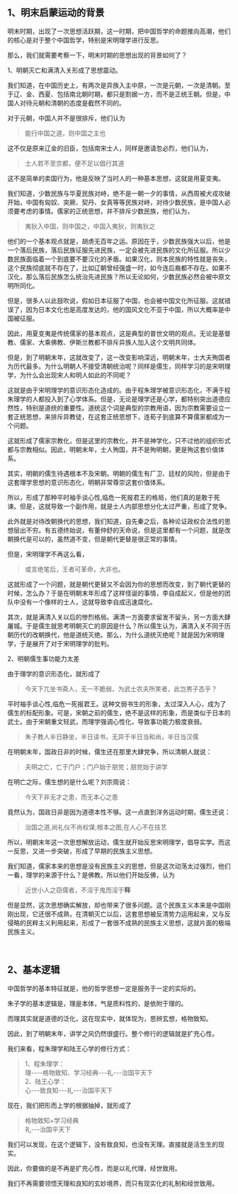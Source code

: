 <h2>1、明末启蒙运动的背景</h2><p>明末时期，出现了一次思想活跃期，这一时期，把中国哲学的命题推向高潮，他们的核心是对于整个中国哲学，特别是宋明理学进行反思。</p><p>那么，我们就需要考察一下，明末时期的思想出现的背景如何了？</p><p>1、明朝灭亡和满清入关形成了思想震动。</p><p>我们知道，在中国历史上，有两次是异族入主中原，一次是元朝，一次是清朝。至于辽、金、西夏、包括南北朝时期，都只是割据一方，而不是正统王朝。但是，中国人对待元朝和清朝的态度是截然不同的。</p><p>对于元朝，中国人并不是很排斥，他们认为</p><blockquote>能行中国之道，则中国之主也</blockquote><p>这不仅是原来辽金的旧臣，包括南宋士人，同样是邀请忽必烈，他们认为，</p><blockquote>士人若不至京都，便不足以倡行其道</blockquote><p>这不是简单的卖国行为，他是反映了当时人的一种基本思想，这就是用夏变夷。</p><p>我们知道，少数民族与华夏民族对峙，绝不是一朝一夕的事情，从西周被犬戎攻破开始，中国有匈奴、突厥、契丹、女真等等民族对峙，对待少数民族，是中国人必须要考虑的事情。儒家的正统思想，并不排斥少数民族，他们认为，</p><blockquote>夷狄入中国，则中国之，中国入夷狄，则夷狄之</blockquote><p>他们的一个基本观点就是，胡虏无百年之运。原因在于，少数民族强大以后，他是一个落后民族，落后民族征服先进民族，一定会被先进民族的文化所征服。所以少数民族面临着一个到底要不要汉化的矛盾。如果汉化，则本民族的特性就是丧失，这个民族彻底就不存在了，比如辽朝曾经强盛一时，如今连后裔都不存在。如果不汉化，那么落后民族怎么统治先进民族？所以无论如何，少数民族必然会被中原文明所同化。</p><p>但是，很多人以此鼓吹说，假如日本征服了中国，也会被中国文化所征服。这就错误了，因为日本文化也是高度发达的，他的国风文化不亚于中国，所以大概率是中国被征服。</p><p>因此，用夏变夷是传统儒家的基本观点，这是典型的普世文明的观点。无论是基督教、儒家、大乘佛教、伊斯兰教都不排斥异族人加入这个文明共同体。</p><p>但是，到了明朝末年，这就改变了，这一改变影响深远，明朝末年，士大夫殉国者为历代最多。为什么明朝人不接受清朝统治呢？同样是儒生，同样学习的是宋明理学，为什么会出现宋人和明人如此的不同呢？</p><p>这就是由于宋明理学的意识形态化造成的。由于程朱理学被意识形态化，不满于程朱理学的人都投入到了心学体系。但是，无论是理学还是心学，都特别突出道德应然性，特别是道统的重要性。道统这个词是典型的宗教用语，因为宗教需要设立一套正统思想，来排斥异教徒，在这套正统思想下，连荀子到底算不算儒家都成为一个问题。</p><p>这就形成了儒家宗教化，但是这里的宗教化，并不是神学化，只不过他的组织形式都与宗教相似。因此，明朝末年，士人殉国，并不是殉明朝，更是殉这套价值体系。</p><p>其实，明朝的儒生待遇根本不及宋朝。明朝的儒生有厂卫、廷杖的风险，但是由于这套理学思想的意识形态化，明朝非常尊崇这套价值体系。</p><p>所以，形成了那种平时袖手谈心性,临危一死报君王的格局，他们真的是敢于死谏。但是，这就导致一个副作用，就是士人内部思想分化太过严重，形成了党争。</p><p>此外就是对待改朝换代的思想，我们知道，自先秦之后，各种论证政权合法性的思想层出不穷。有五德终始说，有董仲舒的天命说，但是这里都有一个问题，就是改朝换代是可以的，虽然道不变，但是朝代更替是很正常的事情。</p><p>但是，宋明理学不再这么看，</p><blockquote>或言绝笔后，王者可革命，大非也。</blockquote><p>这就形成了一个问题，就是朝代更替又不会因为你的思想而改变，到了朝代更替的时候，怎么办？于是在明朝末年形成了这样怪诞的事情，李自成起义，但是他的团队中没有一个像样的士人，这就导致李自成迅速腐化。</p><p>其次，就是满清入关以后的惨烈格局。满清一方面要求留发不留头，另一方面大肆屠城。于是儒生就思考明朝灭亡的原因是什么？所以儒生认为，满清入关不同于历朝历代的改朝换代，他是道统灭绝。那么，为什么道统灭绝呢？就是因为宋明理学，于是展开了对于宋明理学的批判。</p><p>2、明朝儒生事功能力太差</p><p>由于理学的意识形态化，就形成了</p><blockquote>今天下兀坐书斋人，无一不脆弱，为武士农夫所笑者，此岂男子态乎？</blockquote><p>平时袖手谈心性,临危一死报君王。这种文弱书生的形象，太过深入人心，成为了儒生的标配形象。可是，宋朝之前的儒生，绝不是这样的形象，而是类似于日本的武士。由于宋朝重文轻武，而理学强调心性化，导致事功能力极度衰弱。</p><blockquote>朱子教人半日静坐，半日读书，无异于半日当和尚，半日当汉儒</blockquote><p>在明朝末年，国政日非的时候，儒生还在那里大肆党争，所以清朝人就说：</p><blockquote>夫明之亡，亡于门户；门户始于朋党；朋党始于讲学</blockquote><p>在明亡之际，儒生想的是什么呢？刘宗周说：</p><blockquote>今天下非无才之患，而无本心之患</blockquote><p>竟然认为，国政日非是因为道德本性不够。这一点直到洋务运动时期，儒生还说：</p><blockquote>治国之道,尚礼仪不尚权谋;根本之图,在人心不在技艺</blockquote><p>所以，明朝末年这一次思想解放运动，儒生就开始反思宋明理学，倡导实学。而这一反思，又进一步突破，形成了早期的民族主义思想。</p><p>我们知道，儒家本来的思想是没有民族主义的思想，但是这次动荡太过强烈，他们一看，理学的来源于什么？是佛教。所以他们开始反佛，认为</p><blockquote>近世小人之窃儒者，不淫于鬼而淫于<b>释</b></blockquote><p>但是显然，这次思想确实解放，却也带来了很多问题。这个民族主义本来是中国刚刚出现，它还很不成熟，在清朝灭亡以后，这套思想被反清势力运用起来，又与反侵略的民粹主义利用起来，形成了一套很不成熟的民族主义思想，这就片面的极端民族主义。</p><p><br></p><h2>2、基本逻辑</h2><p>中国哲学的基本特征就是，他的哲学思想一定是服务于一定的实际的。</p><p>朱子学的基本逻辑是，理是本体，气是质料性的，是依附于理的。</p><p>而理其实就是道德的泛化，这在现实中，就体现为，思辨玄想，格物致知。</p><p>因此，到了明朝末年，讲学之风仍然很盛行。整个修行的逻辑就是扩充心性。</p><p>我们来看，程朱理学和陆王心学的修行方式：</p><blockquote>1、程朱理学：<br>理----格物致知、学习经典---礼---治国平天下<br>2、陆王心学：<br>心---致良知---礼---治国平天下</blockquote><p>现在，我们把形而上学的根据抽掉，就形成了</p><blockquote>格物致知+学习经典<br>礼---治国平天下</blockquote><p>我们可以发现，在这个逻辑下，没有致良知，也没有天理。直接就是活生生的现实。</p><p>因此，你要做的是不再是扩充心性，而是以礼代理，经世致用。</p><p>我们不再需要领悟天理和良知的玄妙境界，而只有现实化的礼制和经世致用。</p><p></p><p></p><p></p>